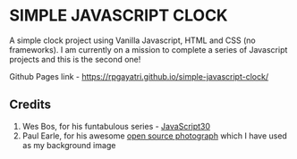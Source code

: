 # SIMPLE JAVASCRIPT CLOCK

A simple clock project using Vanilla Javascript, HTML and CSS (no frameworks). I am currently on a mission to complete a series of Javascript projects and this is the second one! 

Github Pages link - https://rpgayatri.github.io/simple-javascript-clock/

## Credits

1. Wes Bos, for his funtabulous series - [JavaScript30](https://javascript30.com/)
2. Paul Earle, for his awesome [open source photograph](https://unsplash.com/photos/xJ2tjuUHD9M) which I have used as my background image
